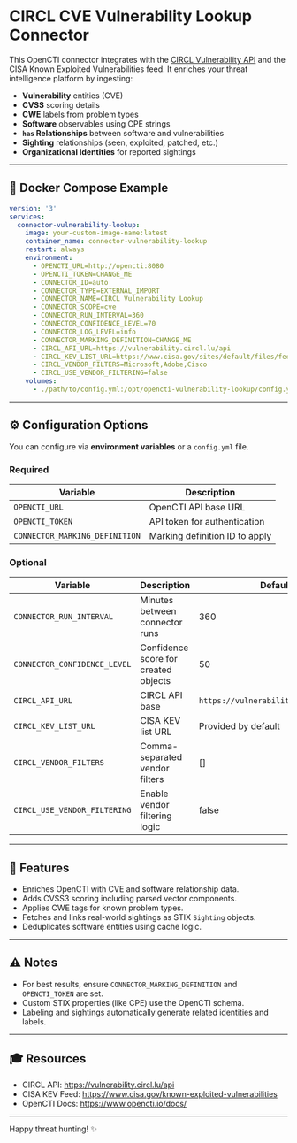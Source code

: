 # CIRCL CVE Vulnerability Lookup Connector

This OpenCTI connector integrates with the [CIRCL Vulnerability API](https://vulnerability.circl.lu/) and the CISA Known Exploited Vulnerabilities feed. It enriches your threat intelligence platform by ingesting:

- **Vulnerability** entities (CVE)
- **CVSS** scoring details
- **CWE** labels from problem types
- **Software** observables using CPE strings
- **`has` Relationships** between software and vulnerabilities
- **Sighting** relationships (seen, exploited, patched, etc.)
- **Organizational Identities** for reported sightings


---


## 🚧 Docker Compose Example

```yaml
version: '3'
services:
  connector-vulnerability-lookup:
    image: your-custom-image-name:latest
    container_name: connector-vulnerability-lookup
    restart: always
    environment:
      - OPENCTI_URL=http://opencti:8080
      - OPENCTI_TOKEN=CHANGE_ME
      - CONNECTOR_ID=auto
      - CONNECTOR_TYPE=EXTERNAL_IMPORT
      - CONNECTOR_NAME=CIRCL Vulnerability Lookup
      - CONNECTOR_SCOPE=cve
      - CONNECTOR_RUN_INTERVAL=360
      - CONNECTOR_CONFIDENCE_LEVEL=70
      - CONNECTOR_LOG_LEVEL=info
      - CONNECTOR_MARKING_DEFINITION=CHANGE_ME
      - CIRCL_API_URL=https://vulnerability.circl.lu/api
      - CIRCL_KEV_LIST_URL=https://www.cisa.gov/sites/default/files/feeds/known_exploited_vulnerabilities.json
      - CIRCL_VENDOR_FILTERS=Microsoft,Adobe,Cisco
      - CIRCL_USE_VENDOR_FILTERING=false
    volumes:
      - ./path/to/config.yml:/opt/opencti-vulnerability-lookup/config.yml
```

---

## ⚙️ Configuration Options

You can configure via **environment variables** or a `config.yml` file.

### Required
| Variable | Description |
|----------|-------------|
| `OPENCTI_URL` | OpenCTI API base URL |
| `OPENCTI_TOKEN` | API token for authentication |
| `CONNECTOR_MARKING_DEFINITION` | Marking definition ID to apply |

### Optional
| Variable | Description | Default |
|----------|-------------|---------|
| `CONNECTOR_RUN_INTERVAL` | Minutes between connector runs | 360 |
| `CONNECTOR_CONFIDENCE_LEVEL` | Confidence score for created objects | 50 |
| `CIRCL_API_URL` | CIRCL API base | `https://vulnerability.circl.lu/api` |
| `CIRCL_KEV_LIST_URL` | CISA KEV list URL | Provided by default |
| `CIRCL_VENDOR_FILTERS` | Comma-separated vendor filters | [] |
| `CIRCL_USE_VENDOR_FILTERING` | Enable vendor filtering logic | false |

---

## 👀 Features
- Enriches OpenCTI with CVE and software relationship data.
- Adds CVSS3 scoring including parsed vector components.
- Applies CWE tags for known problem types.
- Fetches and links real-world sightings as STIX `Sighting` objects.
- Deduplicates software entities using cache logic.

---

## ⚠️ Notes
- For best results, ensure `CONNECTOR_MARKING_DEFINITION` and `OPENCTI_TOKEN` are set.
- Custom STIX properties (like CPE) use the OpenCTI schema.
- Labeling and sightings automatically generate related identities and labels.

---

## 🎓 Resources
- CIRCL API: https://vulnerability.circl.lu/api
- CISA KEV Feed: https://www.cisa.gov/known-exploited-vulnerabilities
- OpenCTI Docs: https://www.opencti.io/docs/

---

Happy threat hunting! ✨


